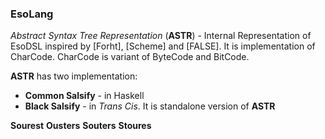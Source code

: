 


### EsoLang
 *Abstract Syntax Tree Representation* (**ASTR**) - Internal Representation of EsoDSL inspired by [Forht], [Scheme] and [FALSE].
 It is implementation of CharCode.
 CharCode is variant of ByteCode and BitCode.
 
 **ASTR** has two implementation:
 * **Common Salsify** - in Haskell
 * **Black Salsify** - in *Trans Cis*. It is standalone version of **ASTR**

**Sourest**
**Ousters**
**Souters**
**Stoures**
